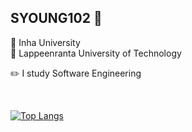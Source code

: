 ## SYOUNG102 🐤

🏫 Inha University <br>
🏫 Lappeenranta University of Technology <br>

✏️ I study Software Engineering

<br>

[![Top Langs](https://github-readme-stats.vercel.app/api/top-langs/?username=syoung102)](https://github.com/syoung102/github-readme-stats)



<!--
**syoung102/syoung102** is a ✨ _special_ ✨ repository because its `README.md` (this file) appears on your GitHub profile.

Here are some ideas to get you started:

- 🔭 I’m currently working on ...
- 🌱 I’m currently learning ...
- 👯 I’m looking to collaborate on ...
- 🤔 I’m looking for help with ...
- 💬 Ask me about ...
- 📫 How to reach me: ...
- 😄 Pronouns: ...
- ⚡ Fun fact: ...
-->


